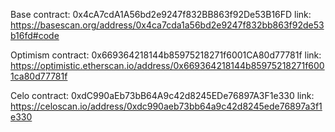 Base contract: 0x4cA7cdA1A56bd2e9247f832BB863f92De53B16FD
link: https://basescan.org/address/0x4ca7cda1a56bd2e9247f832bb863f92de53b16fd#code


Optimism contract: 0x669364218144b85975218271f6001CA80d77781f
link: https://optimistic.etherscan.io/address/0x669364218144b85975218271f6001ca80d77781f


Celo contract: 0xdC990aEb73bB64A9c42d8245EDe76897A3F1e330
link: https://celoscan.io/address/0xdc990aeb73bb64a9c42d8245ede76897a3f1e330